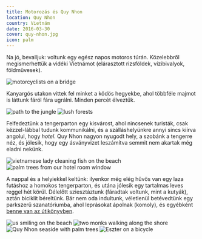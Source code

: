 ```yaml
---
title: Motorozás és Quy Nhon
location: Quy Nhon
country: Vietnám
date: 2016-03-30
cover: quy-nhon.jpg
icon: palm
---
```


Na jó, bevalljuk: voltunk egy egész napos motoros túrán. Közelebbről megismerhettük a vidéki Vietnámot (elárasztott rizsföldek, vízibivalyok, földművesek).

![motorcyclists on a bridge](../../img/0330-1.jpg)

Kanyargós utakon vittek fel minket a ködös hegyekbe, ahol többféle majmot is láttunk fáról fára ugrálni. Minden percét élveztük.

![path to the jungle](../../img/000068.jpg)
![lush forests](../../img/000063.jpg)

Felfedeztünk a tengerparton egy kisvárost, ahol nincsenek turisták, csak kézzel-lábbal tudunk kommunikálni, és a szálláshelyünkre annyi sincs kiírva angolul, hogy _hotel_. Quy Nhon nagyon nyugodt hely, a szobánk a tengerre néz, és jólesik, hogy egy ásványvizet leszámítva semmit nem akartak még eladni nekünk.

![vietnamese lady cleaning fish on the beach](../../img/000073.jpg)
![palm trees from our hotel room window](../../img/qn.jpg)

A nappal és a helyiekkel keltünk: ilyenkor még elég hűvös van egy laza futáshoz a homokos tengerparton, és utána jólesik egy tartalmas leves reggel hét körül. Délelőtt sziesztáztunk (fáradtak voltunk, mint a kutyák), aztán biciklit béreltünk. Bár nem oda indultunk, véletlenül betévedtünk egy parkszerű szanatóriumba, ahol leprásokat ápolnak (komoly), és egyébként [benne van az útikönyvben](http://www.lonelyplanet.com/vietnam/quy-nhon/sights/historic/quy-hoa-beach-leper-hospital).

![us smiling on the beach](../../img/0330-4.jpg)
![two monks walking along the shore](../../img/0330-5.jpg)
![Quy Nhon seaside with palm trees](../../img/0330-6.jpg)
![Eszter on a bicycle](../../img/0330-7.jpg)

